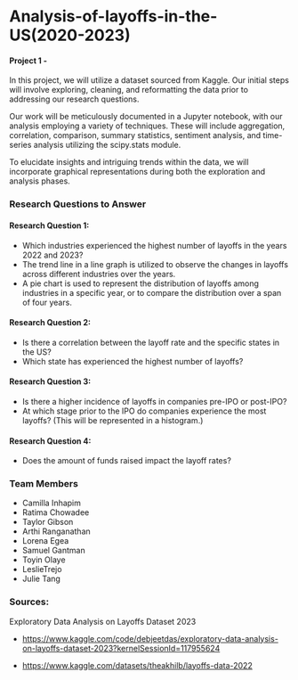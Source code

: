 # Analysis-of-layoffs-in-the-US(2020-2023)
#### Project 1 - 

In this project, we will utilize a dataset sourced from Kaggle. Our initial steps will involve exploring, cleaning, and reformatting the data prior to addressing our research questions.

Our work will be meticulously documented in a Jupyter notebook, with our analysis employing a variety of techniques. These will include aggregation, correlation, comparison, summary statistics, sentiment analysis, and time-series analysis utilizing the scipy.stats module.

To elucidate insights and intriguing trends within the data, we will incorporate graphical representations during both the exploration and analysis phases.

### Research Questions to Answer

#### Research Question 1:
- Which industries experienced the highest number of layoffs in the years 2022 and 2023?
- The trend line in a line graph is utilized to observe the changes in layoffs across different industries over the years.
- A pie chart is used to represent the distribution of layoffs among industries in a specific year, or to compare the distribution over a span of four years.
            


#### Research Question 2: 
- Is there a correlation between the layoff rate and the specific states in the US?  
- Which state has experienced the highest number of layoffs?
 


#### Research Question 3: 
- Is there a higher incidence of layoffs in companies pre-IPO or post-IPO? 
- At which stage prior to the IPO do companies experience the most layoffs? (This will be represented in a histogram.)
 


#### Research Question 4: 
- Does the amount of funds raised impact the layoff rates?
 


### Team Members
- Camilla Inhapim
- Ratima Chowadee
- Taylor Gibson
- Arthi Ranganathan 
- Lorena Egea 
- Samuel Gantman 
- Toyin Olaye 
- LeslieTrejo
- Julie Tang


### Sources:
Exploratory Data Analysis on Layoffs Dataset 2023
- https://www.kaggle.com/code/debjeetdas/exploratory-data-analysis-on-layoffs-dataset-2023?kernelSessionId=117955624

- https://www.kaggle.com/datasets/theakhilb/layoffs-data-2022
